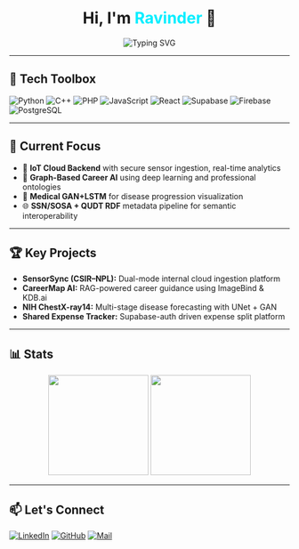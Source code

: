 <h1 align="center">Hi, I'm <span style="color:#0ef">Ravinder</span> 👋</h1>

<p align="center">
  <img src="https://readme-typing-svg.demolab.com?font=Orbitron&weight=700&size=24&pause=1000&center=true&width=435&lines=AI+Engineer+%7C+IoT+Developer+%7C+Graph+Researcher;Building+Cloud+Pipelines+and+Sensor+Intelligence;Semantic+Web+%2B+Multimodal+AI+%2B+Edge+Systems" alt="Typing SVG" />
</p>

---

## 🔧 Tech Toolbox

![Python](https://img.shields.io/badge/-Python-000?style=for-the-badge&logo=python)
![C++](https://img.shields.io/badge/-C++-000?style=for-the-badge&logo=cplusplus)
![PHP](https://img.shields.io/badge/-PHP-000?style=for-the-badge&logo=php)
![JavaScript](https://img.shields.io/badge/-JavaScript-000?style=for-the-badge&logo=javascript)
![React](https://img.shields.io/badge/-React-000?style=for-the-badge&logo=react)
![Supabase](https://img.shields.io/badge/-Supabase-000?style=for-the-badge&logo=supabase)
![Firebase](https://img.shields.io/badge/-Firebase-000?style=for-the-badge&logo=firebase)
![PostgreSQL](https://img.shields.io/badge/-PostgreSQL-000?style=for-the-badge&logo=postgresql)

---

## 🧠 Current Focus

- 🔬 **IoT Cloud Backend** with secure sensor ingestion, real-time analytics  
- 🧭 **Graph-Based Career AI** using deep learning and professional ontologies  
- 🧬 **Medical GAN+LSTM** for disease progression visualization  
- 🌐 **SSN/SOSA + QUDT RDF** metadata pipeline for semantic interoperability  

---

## 🏆 Key Projects

- **SensorSync (CSIR–NPL):** Dual-mode internal cloud ingestion platform  
- **CareerMap AI:** RAG-powered career guidance using ImageBind & KDB.ai  
- **NIH ChestX-ray14:** Multi-stage disease forecasting with UNet + GAN  
- **Shared Expense Tracker:** Supabase-auth driven expense split platform

---

## 📊 Stats

<p align="center">
  <img src="https://github-readme-stats.vercel.app/api?username=whoravinder&show_icons=true&theme=radical" height="180"/>
  <img src="https://github-readme-stats.vercel.app/api/top-langs/?whoravinder&layout=compact&theme=radical" height="180"/>
</p>

---

## 📫 Let's Connect

[![LinkedIn](https://img.shields.io/badge/-LinkedIn-000?style=for-the-badge&logo=linkedin)](https://linkedin.com/in/ravinder-ai)
[![GitHub](https://img.shields.io/badge/-GitHub-000?style=for-the-badge&logo=github)](https://github.com/Ravinder-AI)
[![Mail](https://img.shields.io/badge/-Gmail-000?style=for-the-badge&logo=gmail)](mailto:ravinder.ai.dev@gmail.com)
